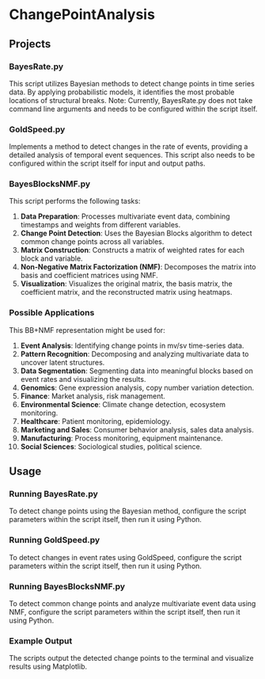 # ChangePointAnalysis

## Projects

### BayesRate.py

This script utilizes Bayesian methods to detect change points in time series data. By applying probabilistic models, it identifies the most probable locations of structural breaks. Note: Currently, BayesRate.py does not take command line arguments and needs to be configured within the script itself.

### GoldSpeed.py

Implements a method to detect changes in the rate of events, providing a detailed analysis of temporal event sequences. This script also needs to be configured within the script itself for input and output paths.

### BayesBlocksNMF.py

This script performs the following tasks:

1. **Data Preparation**: Processes multivariate event data, combining timestamps and weights from different variables.
2. **Change Point Detection**: Uses the Bayesian Blocks algorithm to detect common change points across all variables.
3. **Matrix Construction**: Constructs a matrix of weighted rates for each block and variable.
4. **Non-Negative Matrix Factorization (NMF)**: Decomposes the matrix into basis and coefficient matrices using NMF.
5. **Visualization**: Visualizes the original matrix, the basis matrix, the coefficient matrix, and the reconstructed matrix using heatmaps.

### Possible Applications

This BB+NMF representation might be used for:

1. **Event Analysis**: Identifying change points in mv/sv time-series data.
2. **Pattern Recognition**: Decomposing and analyzing multivariate data to uncover latent structures.
3. **Data Segmentation**: Segmenting data into meaningful blocks based on event rates and visualizing the results.
4. **Genomics**: Gene expression analysis, copy number variation detection.
5. **Finance**: Market analysis, risk management.
6. **Environmental Science**: Climate change detection, ecosystem monitoring.
7. **Healthcare**: Patient monitoring, epidemiology.
8. **Marketing and Sales**: Consumer behavior analysis, sales data analysis.
9. **Manufacturing**: Process monitoring, equipment maintenance.
10. **Social Sciences**: Sociological studies, political science.

## Usage

### Running BayesRate.py

To detect change points using the Bayesian method, configure the script parameters within the script itself, then run it using Python.

### Running GoldSpeed.py

To detect changes in event rates using GoldSpeed, configure the script parameters within the script itself, then run it using Python.

### Running BayesBlocksNMF.py

To detect common change points and analyze multivariate event data using NMF, configure the script parameters within the script itself, then run it using Python.

### Example Output

The scripts output the detected change points to the terminal and visualize results using Matplotlib.